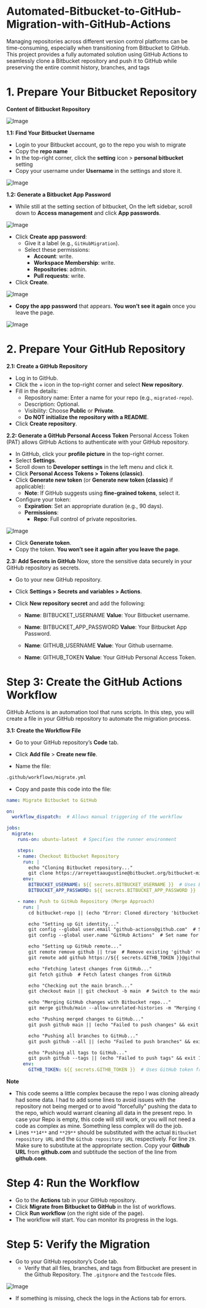 # Automated-Bitbucket-to-GitHub-Migration-with-GitHub-Actions
Managing repositories across different version control platforms can be time-consuming, especially when transitioning from Bitbucket to GitHub. This project provides a fully automated solution using GitHub Actions to seamlessly clone a Bitbucket repository and push it to GitHub while preserving the entire commit history, branches, and tags

# 1. Prepare Your Bitbucket Repository

**Content of Bitbucket Repository**

![Image](https://github.com/user-attachments/assets/908ba8ca-0ec4-45e5-a251-984bd9743f3d)

**1.1: Find Your Bitbucket Username**
- Login to your Bitbucket account, go to the repo you wish to  migrate
- Copy the **repo name**
- In the top-right corner, click the **setting** icon > **personal bitbucket** setting
- Copy your username under **Username** in the settings and store it.

![Image](https://github.com/user-attachments/assets/299475ba-c584-43f4-8edd-9b588c086fde)

**1.2: Generate a Bitbucket App Password**
- While still at the setting section of bitbucket, On the left sidebar, scroll down to **Access management** and click **App passwords**.

![Image](https://github.com/user-attachments/assets/afb15ec7-7178-4a16-a8dd-6a4187760a86)

- Click **Create app password**:
  - Give it a label (e.g., ```GitHubMigration```).
  - Select these permissions:
    - **Account**: write.
    - **Workspace Membership**: write.
    - **Repositories**: admin.
    - **Pull requests**: write.
- Click **Create**.

![Image](https://github.com/user-attachments/assets/bdc20e46-30f9-41fa-9d86-83b818422909)

- **Copy the app password** that appears. **You won’t see it again** once you leave the page.

![Image](https://github.com/user-attachments/assets/40cf29ff-554a-4d6c-ba55-f91b01264616)

# 2. Prepare Your GitHub Repository

**2.1: Create a GitHub Repository**
- Log in to GitHub.
- Click the + icon in the top-right corner and select **New repository**.
- Fill in the details:
  - Repository name: Enter a name for your repo (e.g., ```migrated-repo```).
  - Description: Optional.
  - Visibility: Choose **Public** or **Private**.
  - **Do NOT initialize the repository with a README**.
- Click **Create repository**.


**2.2: Generate a GitHub Personal Access Token**
 Personal Access Token (PAT) allows GitHub Actions to authenticate with your GitHub repository.

- In GitHub, click your **profile picture** in the top-right corner.
- Select **Settings**.
- Scroll down to **Developer settings** in the left menu and click it.
- Click **Personal Access Tokens > Tokens (classic)**.
- Click **Generate new token** (or **Generate new token (classic)** if applicable):
  - **Note**: If GitHub suggests using  **fine-grained tokens**, select it.
- Configure your token:
  - **Expiration**: Set an appropriate duration (e.g., 90 days).
  - **Permissions**:
    - **Repo**: Full control of private repositories.

![Image](https://github.com/user-attachments/assets/1bd61dea-7ff7-49b6-b51f-0bb15153f0a4)

- Click **Generate token**.
- Copy the token. **You won’t see it again after you leave the page**.

**2.3: Add Secrets in GitHub**
Now, store the sensitive data securely in your GitHub repository as secrets.

- Go to your new GitHub repository.

- Click **Settings > Secrets and variables > Actions**.

- Click **New repository secret** and add the following:

  - **Name**: BITBUCKET_USERNAME
    **Value**: Your Bitbucket username.
  
  - **Name**: BITBUCKET_APP_PASSWORD
    **Value**: Your Bitbucket App Password.

  - **Name**: GITHUB_USERNAME
    **Value**: Your Github username.
     
  - **Name**: GITHUB_TOKEN
    **Value**: Your GitHub Personal Access Token.

# Step 3: Create the GitHub Actions Workflow
GitHub Actions is an automation tool that runs scripts. In this step, you will create a file in your GitHub repository to automate the migration process.

**3.1: Create the Workflow File**

- Go to your GitHub repository’s **Code** tab.

- Click **Add file** > **Create new file**.

- Name the file:

```bash
.github/workflows/migrate.yml
```
- Copy and paste this code into the file:

```yml
name: Migrate Bitbucket to GitHub

on:
  workflow_dispatch:  # Allows manual triggering of the workflow

jobs:
  migrate:
    runs-on: ubuntu-latest  # Specifies the runner environment

    steps:
    - name: Checkout Bitbucket Repository
      run: |
        echo "Cloning Bitbucket repository..."
        git clone https://arreyettaaugustine@bitbucket.org/bitbucket-migration-github/migration-repo.git bitbucket-repo  # Clone the Bitbucket repository into a directory named 'bitbucket-repo'
      env:
        BITBUCKET_USERNAME: ${{ secrets.BITBUCKET_USERNAME }}  # Uses Bitbucket username from GitHub secrets
        BITBUCKET_APP_PASSWORD: ${{ secrets.BITBUCKET_APP_PASSWORD }}  # Uses Bitbucket app password from GitHub secrets

    - name: Push to GitHub Repository (Merge Approach)
      run: |
        cd bitbucket-repo || (echo "Error: Cloned directory 'bitbucket-repo' not found" && exit 1)  # Navigate to the cloned repository, exit if not found

        echo "Setting up Git identity..."
        git config --global user.email "github-actions@github.com"  # Set email for Git commits
        git config --global user.name "GitHub Actions"  # Set name for Git commits

        echo "Setting up GitHub remote..."
        git remote remove github || true  # Remove existing 'github' remote if it exists (ignoring errors)
        git remote add github https://${{ secrets.GITHB_TOKEN }}@github.com/ARREYETTA14/Automated-Bitbucket-to-GitHub-Migration-with-GitHub-Actions.git  # Add GitHub remote with authentication

        echo "Fetching latest changes from GitHub..."
        git fetch github  # Fetch latest changes from GitHub

        echo "Checking out the main branch..."
        git checkout main || git checkout -b main  # Switch to the main branch, or create it if it doesn't exist

        echo "Merging GitHub changes with Bitbucket repo..."
        git merge github/main --allow-unrelated-histories -m "Merging GitHub and Bitbucket histories" || (echo "Merge conflict detected. Resolving automatically..." && git merge --abort && exit 1)  # Merge GitHub's main branch with Bitbucket's, handle conflicts if any

        echo "Pushing merged changes to GitHub..."
        git push github main || (echo "Failed to push changes" && exit 1)  # Push the merged main branch to GitHub

        echo "Pushing all branches to GitHub..."
        git push github --all || (echo "Failed to push branches" && exit 1)  # Push all branches to GitHub

        echo "Pushing all tags to GitHub..."
        git push github --tags || (echo "Failed to push tags" && exit 1)  # Push all tags to GitHub
      env:
        GITHB_TOKEN: ${{ secrets.GITHB_TOKEN }}  # Uses GitHub token from GitHub secrets

```

**Note** 
- This code seems a little complex because the repo I was cloning already had some data. I had to add some lines to avoid issues with the repository not being merged or to avoid "forcefully" pushing the data to the repo, which would warrant cleaning all data in the present repo. In case your Repo is empty, this code will still work, or you will not need a code as complex as mine. Something less complex will do the job.
- Lines ```**14**``` and ```**29**``` should be substituted with the actual ```Bitbucket repository URL``` and the ```Github repository URL``` respectively. For line ```29```. Make sure to substitute at the appropriate section. Copy your **Github URL** from **github.com** and subtitude the section of the line from **github.com**.

# Step 4: Run the Workflow
- Go to the **Actions** tab in your GitHub repository.
- Click **Migrate from Bitbucket to GitHub** in the list of workflows.
- Click **Run workflow** (on the right side of the page).
- The workflow will start. You can monitor its progress in the logs.

# Step 5: Verify the Migration
- Go to your GitHub repository’s Code tab.
  - Verify that all files, branches, and tags from Bitbucket are present in the Github Repository. The ```.gitgnore``` and the ```Testcode``` files.

![Image](https://github.com/user-attachments/assets/31920f69-dc61-4cd3-9a81-e09ac752fdc1)

- If something is missing, check the logs in the Actions tab for errors.






